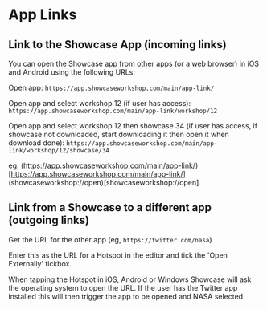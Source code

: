 
# App Links

## Link to the Showcase App (incoming links)

You can open the Showcase app from other apps (or a web browser) in iOS and Android using the following URLs:

Open app: `https://app.showcaseworkshop.com/main/app-link/`

Open app and select workshop 12 (if user has access): `https://app.showcaseworkshop.com/main/app-link/workshop/12`

Open app and select workshop 12 then showcase 34 (if user has access, if showcase not downloaded, start downloading it then open it when download done):
`https://app.showcaseworkshop.com/main/app-link/workshop/12/showcase/34`

eg: (https://app.showcaseworkshop.com/main/app-link/)[https://app.showcaseworkshop.com/main/app-link/]
(showcaseworkshop://open)[showcaseworkshop://open]

## Link from a Showcase to a different app (outgoing links)

Get the URL for the other app (eg, `https://twitter.com/nasa`)

Enter this as the URL for a Hotspot in the editor and tick the 'Open Externally' tickbox.

When tapping the Hotspot in iOS, Android or Windows Showcase will ask the operating system to open the URL.  If the user has the Twitter app installed this will then trigger the app to be opened and NASA selected.


